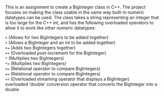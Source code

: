 This is an assignment to create a BigInteger class in C++. The project focuses on making the class usable in the same way built-in numeric datatypes can be used. The class takes a string representing an integer that is too large for the C++ int, and has the following overloaded operators to allow it to work like other numeric datatypes:

`+`       (Allows for two BigIntegers to be added together) <br>
`+`       (Allows a BigInteger and an int to be added together)<br>
`+=`      (Adds two BigIntegers together)<br>
`++`      (Overloaded post-increment for the BigInteger)<br>
`*`       (Multiplies two BigIntegers)<br>
`*=`      (Multiplies two BigIntegers)<br>
`<=`      (Relational operator to compare BigIntegers)<br>
`==`      (Relational operator to compare BigIntegers)<br>
`<<`      (Overloaded streaming operator that displays a BigInteger)<br>
overloaded 'double' conversion operator that converts the BigInteger into a double
